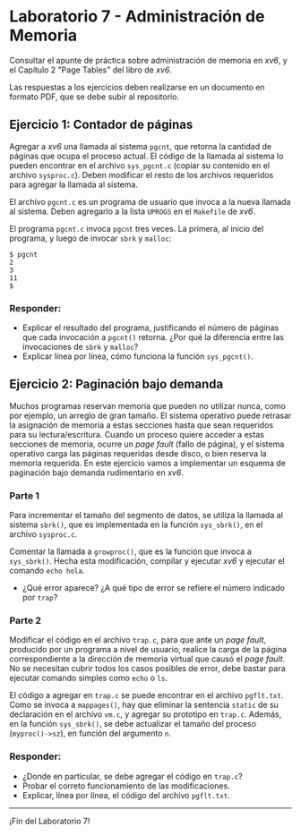 # Laboratorio 7 - Administración de Memoria

Consultar el apunte de práctica sobre administración de memoria en _xv6_, y el Capítulo 2 "Page Tables" del libro de _xv6_.

Las respuestas a los ejercicios deben realizarse en un documento en formato PDF, que se debe subir al repositorio.

## Ejercicio 1: Contador de páginas
Agregar a _xv6_ una llamada al sistema `pgcnt`, que retorna la cantidad de páginas que ocupa el proceso actual. El código de la llamada al sistema lo pueden encontrar en el archivo `sys_pgcnt.c` (copiar su contenido en el archivo `sysproc.c`). Deben modificar el resto de los archivos requeridos para agregar la llamada al sistema.

El archivo `pgcnt.c` es un programa de usuario que invoca a la nueva llamada al sistema. Deben agregarlo a la lista `UPROGS` en el `Makefile` de _xv6_.

El programa `pgcnt.c` invoca `pgcnt` tres veces. La primera, al inicio del programa, y luego de invocar `sbrk` y `malloc`:
```
$ pgcnt
2
3
11
$
```

### Responder:
* Explicar el resultado del programa, justificando el número de páginas que cada invocación a `pgcnt()` retorna. ¿Por qué la diferencia entre las invocaciones de `sbrk` y `malloc`?
* Explicar línea por línea, cómo funciona la función `sys_pgcnt()`.

## Ejercicio 2: Paginación bajo demanda
Muchos programas reservan memoria que pueden no utilizar nunca, como por ejemplo, un arreglo de gran tamaño. El sistema operativo puede retrasar la asignación de memoria a estas secciones hasta que sean requeridos para su lectura/escritura. Cuando un proceso quiere acceder a estas secciones de memoria, ocurre un _page fault_ (fallo de página), y el sistema operativo carga las páginas requeridas desde disco, o bien reserva la memoria requerida. En este ejercicio vamos a implementar un esquema de paginación bajo demanda rudimentario en _xv6_.

### Parte 1
Para incrementar el tamaño del segmento de datos, se utiliza la llamada al sistema `sbrk()`, que es implementada en la función `sys_sbrk()`, en el archivo `sysproc.c`. 

Comentar la llamada a `growproc()`, que es la función que invoca a `sys_sbrk()`. Hecha esta modificación, compilar y ejecutar _xv6_ y ejecutar el comando `echo hola`.
- ¿Qué error aparece? ¿A qué tipo de error se refiere el número indicado por `trap`?

### Parte 2
Modificar el código en el archivo `trap.c`, para que ante un _page fault_, producido por un programa a nivel de usuario, realice la carga de la página correspondiente a la dirección de memoria virtual que causó el _page fault_. No se necesitan cubrir todos los casos posibles de error, debe bastar para ejecutar comando simples como `echo` o `ls`.

El código a agregar en `trap.c` se puede encontrar en el archivo `pgflt.txt`. Como se invoca a `mappages()`, hay que eliminar la sentencia `static` de su declaración en el archivo `vm.c`, y agregar su prototipo en `trap.c`. Además, en la función `sys_sbrk()`, se debe actualizar el tamaño del proceso (`myproc()->sz`), en función del argumento `n`.

### Responder:
* ¿Donde en particular, se debe agregar el código en `trap.c`?
* Probar el correto funcionamiento de las modificaciones.
* Explicar, línea por línea, el código del archivo `pgflt.txt`.

---

¡Fín del Laboratorio 7!